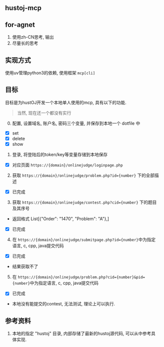 ## hustoj-mcp

## for-agnet

1. 使用zh-CN思考, 输出
2. 尽量长的思考

## 实现方式

使用uv管理python3的依赖, 使用框架 `mcp[cli]`

## 目标

目标是为hustOJ开发一个本地单人使用的mcp, 具有以下的功能.

> 当然, 现在还一个都没有实行

0. 配置, 设置域名, 账户名, 密码三个变量, 并保存到本地一个 dotfile 中
  + [x] set
  + [x] delete
  + [x] show
1. 登录, 将登陆后的token/key等变量存储到本地保存
  + [x] 对应页面 `https://{domain}/onlinejudge/loginpage.php`
2. 获取 `https://{domain}/onlinejudge/problem.php?id={number}` 下的全部描述
  + [x] 已完成
3. 获取 `https://{domain}/onlinejudge/contest.php?cid={number}` 下的题目及其序号
  + 返回格式 List[{"Order": "1470", "Problem": "A"},]
  + [x] 已完成
4. 在 `https://{domain}/onlinejudge/submitpage.php?id={number}`中为指定语言, c, cpp, java提交代码
  + [x] 已完成
  + 结果获取不了
5. 在 `https://{domain}/onlinejudge/problem.php?cid={number}&pid={number}`中为指定语言, c, cpp, java提交代码
  + [x] 已完成
  + 本地没有能提交的contest, 无法测试, 理论上可以执行.

## 参考资料

1. 本地的指定 "hustoj" 目录, 内部存储了最新的hustoj源代码, 可以从中参考具体实现.

